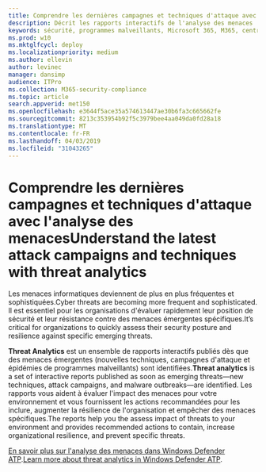 ```yaml
---
title: Comprendre les dernières campagnes et techniques d'attaque avec l'analyse des menaces
description: Décrit les rapports interactifs de l'analyse des menaces
keywords: sécurité, programmes malveillants, Microsoft 365, M365, centre de sécurité, analyse des menaces, Windows Defender ATP, Cyber, posture de sécurité, nouvelles menaces
ms.prod: w10
ms.mktglfcycl: deploy
ms.localizationpriority: medium
ms.author: ellevin
author: levinec
manager: dansimp
audience: ITPro
ms.collection: M365-security-compliance
ms.topic: article
search.appverid: met150
ms.openlocfilehash: e3644f5ace35a574613447ae30b6fa3c665662fe
ms.sourcegitcommit: 8213c353954b92f5c3979bee4aa049da0fd28a18
ms.translationtype: MT
ms.contentlocale: fr-FR
ms.lasthandoff: 04/03/2019
ms.locfileid: "31043265"
---
```

# <a name="understand-the-latest-attack-campaigns-and-techniques-with-threat-analytics"></a><span data-ttu-id="3645c-104">Comprendre les dernières campagnes et techniques d'attaque avec l'analyse des menaces</span><span class="sxs-lookup"><span data-stu-id="3645c-104">Understand the latest attack campaigns and techniques with threat analytics</span></span>

<span data-ttu-id="3645c-105">Les menaces informatiques deviennent de plus en plus fréquentes et sophistiquées.</span><span class="sxs-lookup"><span data-stu-id="3645c-105">Cyber threats are becoming more frequent and sophisticated.</span></span> <span data-ttu-id="3645c-106">Il est essentiel pour les organisations d'évaluer rapidement leur position de sécurité et leur résistance contre des menaces émergentes spécifiques.</span><span class="sxs-lookup"><span data-stu-id="3645c-106">It’s critical for organizations to quickly assess their security posture and resilience against specific emerging threats.</span></span>

<span data-ttu-id="3645c-107">**Threat Analytics** est un ensemble de rapports interactifs publiés dès que des menaces émergentes (nouvelles techniques, campagnes d'attaque et épidémies de programmes malveillants) sont identifiées.</span><span class="sxs-lookup"><span data-stu-id="3645c-107">**Threat analytics** is a set of interactive reports published as soon as emerging threats—new techniques, attack campaigns, and malware outbreaks—are identified.</span></span> <span data-ttu-id="3645c-108">Les rapports vous aident à évaluer l'impact des menaces pour votre environnement et vous fournissent les actions recommandées pour les inclure, augmenter la résilience de l'organisation et empêcher des menaces spécifiques.</span><span class="sxs-lookup"><span data-stu-id="3645c-108">The reports help you the assess impact of threats to your environment and provides recommended actions to contain, increase organizational resilience, and prevent specific threats.</span></span>

<span data-ttu-id="3645c-109">[En savoir plus sur l'analyse des menaces dans Windows Defender ATP](https://docs.microsoft.com/en-us/windows/security/threat-protection/windows-defender-atp/threat-analytics).</span><span class="sxs-lookup"><span data-stu-id="3645c-109">[Learn more about threat analytics in Windows Defender ATP](https://docs.microsoft.com/en-us/windows/security/threat-protection/windows-defender-atp/threat-analytics).</span></span>  
